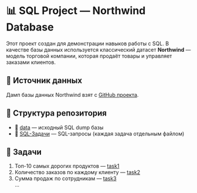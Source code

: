 # 📊 SQL Project — Northwind Database
Этот проект создан для демонстрации навыков работы с SQL.
В качестве базы данных используется классический датасет **Northwind** — модель торговой компании, которая продаёт товары и управляет заказами клиентов.
## 📌 Источник данных
Дамп базы данных Northwind взят с [GitHub проекта](https://github.com/pthom/northwind_psql).

## 📌 Структура репозитория
- 📂 [data](./данные) — исходный SQL dump базы  
- 📂 [SQL-Задачи](./SQL-Задачи) — SQL-запросы (каждая задача отдельным файлом)  

## 📌 Задачи
1. Топ-10 самых дорогих продуктов — [task1](./queries/task1_top_products.sql)  
2. Количество заказов по каждому клиенту — [task2](./queries/task2_orders_by_customer.sql)  
3. Сумма продаж по сотрудникам — [task3](./queries/task3_sales_by_employee.sql)  
...
